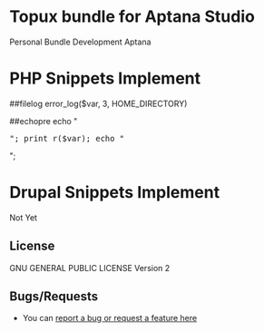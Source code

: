 # Topux bundle for Aptana Studio
Personal Bundle Development Aptana

# PHP Snippets Implement

##filelog 
   error_log($var, 3, HOME_DIRECTORY)
   
##echopre
   echo "<pre>";
   print_r($var); 
   echo "</pre>";

# Drupal Snippets Implement
Not Yet

## License
GNU GENERAL PUBLIC LICENSE Version 2


## Bugs/Requests
* You can [report a bug or request a feature here](https://github.com/joertru/topux.ruble/issues)
